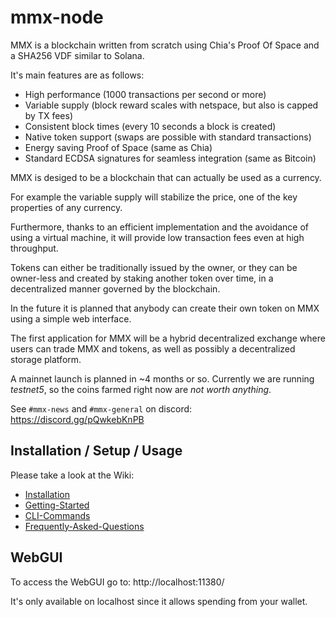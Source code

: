 # mmx-node

MMX is a blockchain written from scratch using Chia's Proof Of Space and a SHA256 VDF similar to Solana.

It's main features are as follows:
- High performance (1000 transactions per second or more)
- Variable supply (block reward scales with netspace, but also is capped by TX fees)
- Consistent block times (every 10 seconds a block is created)
- Native token support (swaps are possible with standard transactions)
- Energy saving Proof of Space (same as Chia)
- Standard ECDSA signatures for seamless integration (same as Bitcoin)

MMX is desiged to be a blockchain that can actually be used as a currency.

For example the variable supply will stabilize the price, one of the key properties of any currency.

Furthermore, thanks to an efficient implementation and the avoidance of using a virtual machine, it will provide low transaction fees even at high throughput.

Tokens can either be traditionally issued by the owner, or they can be owner-less and created by staking another token over time, in a decentralized manner governed by the blockchain.

In the future it is planned that anybody can create their own token on MMX using a simple web interface.

The first application for MMX will be a hybrid decentralized exchange where users can trade MMX and tokens, as well as possibly a decentralized storage platform.

A mainnet launch is planned in ~4 months or so.
Currently we are running _testnet5_, so the coins farmed right now are _not worth anything_.

See `#mmx-news` and `#mmx-general` on discord: https://discord.gg/pQwkebKnPB

## Installation / Setup / Usage

Please take a look at the Wiki:

- [Installation](https://github.com/madMAx43v3r/mmx-node/wiki/Installation)
- [Getting-Started](https://github.com/madMAx43v3r/mmx-node/wiki/Getting-Started)
- [CLI-Commands](https://github.com/madMAx43v3r/mmx-node/wiki/CLI-Commands)
- [Frequently-Asked-Questions](https://github.com/madMAx43v3r/mmx-node/wiki/Frequently-Asked-Questions)

## WebGUI

To access the WebGUI go to: http://localhost:11380/

It's only available on localhost since it allows spending from your wallet.
